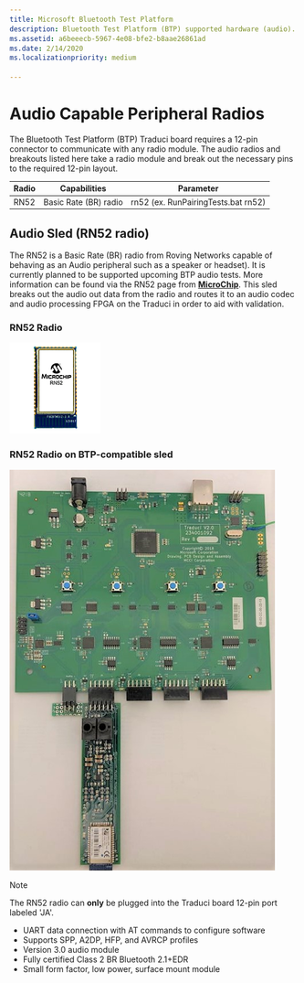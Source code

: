 ```yaml
---
title: Microsoft Bluetooth Test Platform
description: Bluetooth Test Platform (BTP) supported hardware (audio).
ms.assetid: a6beeecb-5967-4e08-bfe2-b8aae26861ad
ms.date: 2/14/2020
ms.localizationpriority: medium

---
```


# Audio Capable Peripheral Radios #

The Bluetooth Test Platform (BTP) Traduci board requires a 12-pin connector to communicate with any radio module. The audio radios and breakouts listed here take a radio module and break out the necessary pins to the required 12-pin layout.

| Radio | Capabilities | Parameter |
| --- | --- | --- |
| RN52 | Basic Rate (BR) radio | rn52 (ex. RunPairingTests.bat rn52) |

## Audio Sled (RN52 radio) ##

The RN52 is a Basic Rate (BR) radio from Roving Networks capable of behaving as an Audio peripheral such as a speaker or headset). It is currently planned to be supported upcoming BTP audio tests. More information can be found via the RN52 page from [**MicroChip**](https://www.microchip.com/wwwproducts/en/RN52). This sled breaks out the audio out data from the radio and routes it to an audio codec and audio processing FPGA on the Traduci in order to aid with validation.

### RN52 Radio ###

![Photo of the RN52 Radio](images/RN52.png)

### RN52 Radio on BTP-compatible sled ###

![Photo of the RN52 Radio on a sled](images/Traduci_and_RN52.jpg)

> [!NOTE]
> The RN52 radio can **only** be plugged into the Traduci board 12-pin port labeled 'JA'.

- UART data connection with AT commands to configure software
- Supports SPP, A2DP, HFP, and AVRCP profiles
- Version 3.0 audio module
- Fully certified Class 2 BR Bluetooth 2.1+EDR
- Small form factor, low power, surface mount module
